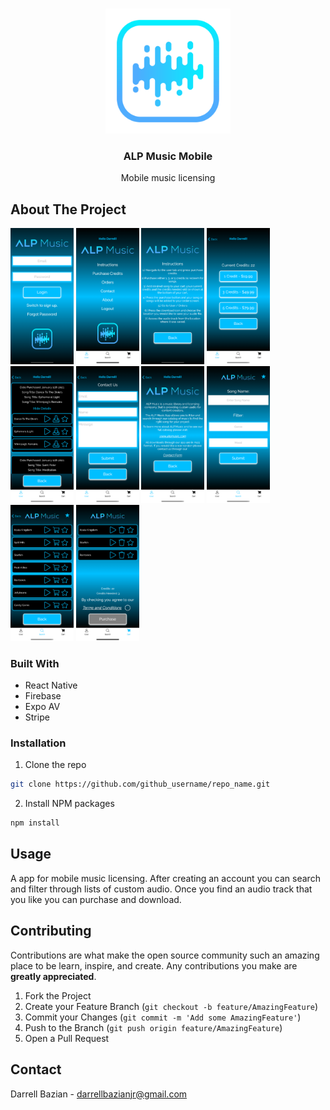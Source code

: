 <!--
*** Thanks for checking out this README Template. If you have a suggestion that would
*** make this better, please fork the repo and create a pull request or simply open
*** an issue with the tag "enhancement".
*** Thanks again! Now go create something AMAZING! :D
***

[![Contributors][contributors-shield]][contributors-url]
[![Forks][forks-shield]][forks-url]
[![Stargazers][stars-shield]][stars-url]
[![Issues][issues-shield]][issues-url]
[![MIT License][license-shield]][license-url]
[![LinkedIn][linkedin-shield]][linkedin-url]

<!-- PROJECT LOGO -->
<br />
<p align="center">
  <a>
    <img src="./assets/logo-image.png" alt="Logo" width="200" height="200">
  </a>

  <h3 align="center">ALP Music Mobile</h3>

  <p align="center">
    Mobile music licensing
  </p>
</p>

<!-- ABOUT THE PROJECT -->

## About The Project

<div align-"center">
<img src="./assets/screenshots/screenshotA.png" alt="Login Screenshot" width="20%">
<img src="./assets/screenshots/screenshotB.png" alt="Login Screenshot" width="20%">
<img src="./assets/screenshots/screenshotC.png" alt="Login Screenshot" width="20%">
<img src="./assets/screenshots/screenshotD.png" alt="Login Screenshot" width="20%">
<img src="./assets/screenshots/screenshotE.png" alt="Login Screenshot" width="20%">
<img src="./assets/screenshots/screenshotF.png" alt="Login Screenshot" width="20%">
<img src="./assets/screenshots/screenshotG.png" alt="Login Screenshot" width="20%">
<img src="./assets/screenshots/screenshotH.png" alt="Login Screenshot" width="20%">
<img src="./assets/screenshots/screenshotI.png" alt="Login Screenshot" width="20%">
<img src="./assets/screenshots/screenshotJ.png" alt="Login Screenshot" width="20%">
</div>

### Built With

- React Native
- Firebase
- Expo AV
- Stripe

### Installation

1. Clone the repo

```sh
git clone https://github.com/github_username/repo_name.git
```

2. Install NPM packages

```sh
npm install
```

<!-- USAGE EXAMPLES -->

## Usage

A app for mobile music licensing. After creating an account you can search and filter through lists of custom audio. Once you find an audio track that you like you can purchase and download.

<!-- CONTRIBUTING -->

## Contributing

Contributions are what make the open source community such an amazing place to be learn, inspire, and create. Any contributions you make are **greatly appreciated**.

1. Fork the Project
2. Create your Feature Branch (`git checkout -b feature/AmazingFeature`)
3. Commit your Changes (`git commit -m 'Add some AmazingFeature'`)
4. Push to the Branch (`git push origin feature/AmazingFeature`)
5. Open a Pull Request

<!-- CONTACT -->

## Contact

Darrell Bazian - darrellbazianjr@gmail.com
